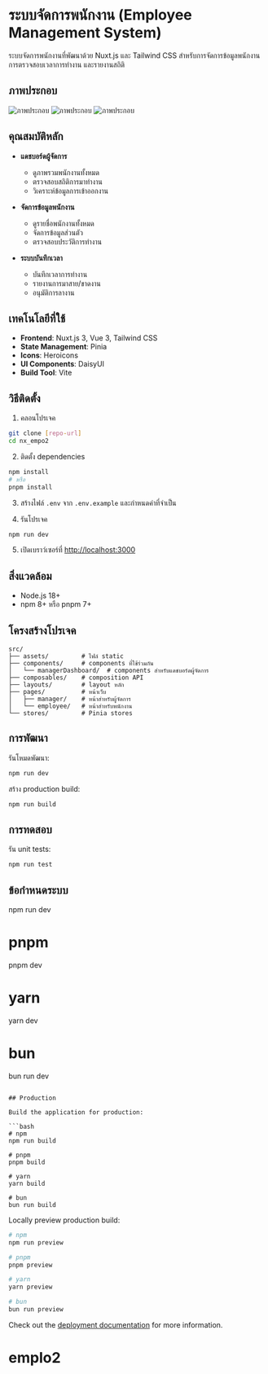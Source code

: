 # ระบบจัดการพนักงาน (Employee Management System)

ระบบจัดการพนักงานที่พัฒนาด้วย Nuxt.js และ Tailwind CSS สำหรับการจัดการข้อมูลพนักงาน การตรวจสอบเวลาการทำงาน และรายงานสถิติ

## ภาพประกอบ
![ภาพประกอบ](./public/images/1.png) 
![ภาพประกอบ](./public/images/2.png) 
![ภาพประกอบ](./public/images/3.png) 

## คุณสมบัติหลัก

- **แดชบอร์ดผู้จัดการ**
  - ดูภาพรวมพนักงานทั้งหมด
  - ตรวจสอบสถิติการมาทำงาน
  - วิเคราะห์ข้อมูลการเข้าออกงาน

- **จัดการข้อมูลพนักงาน**
  - ดูรายชื่อพนักงานทั้งหมด
  - จัดการข้อมูลส่วนตัว
  - ตรวจสอบประวัติการทำงาน

- **ระบบบันทึกเวลา**
  - บันทึกเวลาการทำงาน
  - รายงานการมาสาย/ขาดงาน
  - อนุมัติการลางาน

## เทคโนโลยีที่ใช้

- **Frontend**: Nuxt.js 3, Vue 3, Tailwind CSS
- **State Management**: Pinia
- **Icons**: Heroicons
- **UI Components**: DaisyUI
- **Build Tool**: Vite



## วิธีติดตั้ง

1. คลอนโปรเจค
```bash
git clone [repo-url]
cd nx_empo2
```

2. ติดตั้ง dependencies
```bash
npm install
# หรือ
pnpm install
```

3. สร้างไฟล์ `.env` จาก `.env.example` และกำหนดค่าที่จำเป็น

4. รันโปรเจค
```bash
npm run dev
```

5. เปิดเบราว์เซอร์ที่ [http://localhost:3000](http://localhost:3000)

## สิ่งแวดล้อม

- Node.js 18+
- npm 8+ หรือ pnpm 7+

## โครงสร้างโปรเจค

```
src/
├── assets/         # ไฟล์ static
├── components/     # components ที่ใช้ร่วมกัน
│   └── managerDashboard/  # components สำหรับแดชบอร์ดผู้จัดการ
├── composables/    # composition API
├── layouts/        # layout หลัก
├── pages/          # หน้าเว็บ
│   ├── manager/    # หน้าสำหรับผู้จัดการ
│   └── employee/   # หน้าสำหรับพนักงาน
└── stores/         # Pinia stores
```

## การพัฒนา

รันโหมดพัฒนา:
```bash
npm run dev
```

สร้าง production build:
```bash
npm run build
```

## การทดสอบ

รัน unit tests:
```bash
npm run test
```

## ข้อกำหนดระบบ
npm run dev

# pnpm
pnpm dev

# yarn
yarn dev

# bun
bun run dev
```

## Production

Build the application for production:

```bash
# npm
npm run build

# pnpm
pnpm build

# yarn
yarn build

# bun
bun run build
```

Locally preview production build:

```bash
# npm
npm run preview

# pnpm
pnpm preview

# yarn
yarn preview

# bun
bun run preview
```

Check out the [deployment documentation](https://nuxt.com/docs/getting-started/deployment) for more information.
# emplo2
